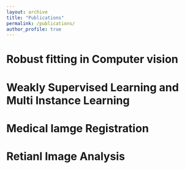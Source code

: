 ```yaml
---
layout: archive
title: "Publications"
permalink: /publications/
author_profile: true
---
```


Robust fitting in Computer vision
===========


Weakly Supervised Learning and Multi Instance Learning
===========


Medical Iamge Registration
===========


Retianl Image Analysis
===========

